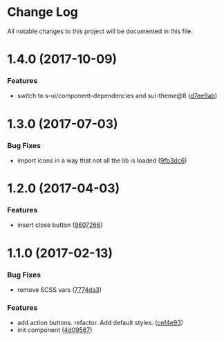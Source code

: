 # Change Log

All notable changes to this project will be documented in this file.

<a name="1.4.0"></a>
# 1.4.0 (2017-10-09)


### Features

* switch to s-ui/component-dependencies and sui-theme@8 ([d7ee9ab](https://github.com/SUI-Components/sui-components/commit/d7ee9ab))



<a name="1.3.0"></a>
# 1.3.0 (2017-07-03)


### Bug Fixes

* import icons in a way that not all the lib is loaded ([9fb3dc6](https://github.com/SUI-Components/sui-components/commit/9fb3dc6))



<a name="1.2.0"></a>
# 1.2.0 (2017-04-03)


### Features

* insert close button ([9607266](https://github.com/SUI-Components/sui-components/commit/9607266))



<a name="1.1.0"></a>
# 1.1.0 (2017-02-13)


### Bug Fixes

* remove SCSS vars ([7774da3](https://github.com/SUI-Components/sui-components/commit/7774da3))


### Features

* add action buttons. refactor. Add default styles. ([cef4e93](https://github.com/SUI-Components/sui-components/commit/cef4e93))
* init component ([4d09567](https://github.com/SUI-Components/sui-components/commit/4d09567))



